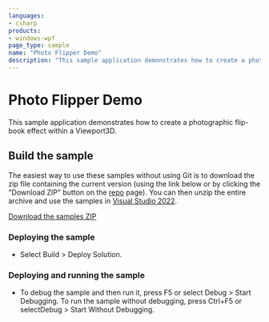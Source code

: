 ```yaml
---
languages:
- csharp
products:
- windows-wpf
page_type: sample
name: "Photo Flipper Demo"        
description: "This sample application demonstrates how to create a photographic flip-book effect within a Viewport3D."
---
```

# Photo Flipper Demo
This sample application demonstrates how to create a photographic flip-book effect within a Viewport3D.

## Build the sample
The easiest way to use these samples without using Git is to download the zip file containing the current version (using the link below or by clicking the "Download ZIP" button on the [repo](https://github.com/microsoft/WPF-Samples?tab=readme-ov-file) page). You can then unzip the entire archive and use the samples in [Visual Studio 2022](https://www.visualstudio.com/wpf-vs).

[Download the samples ZIP](../../../../archive/main.zip)

### Deploying the sample
- Select Build > Deploy Solution. 

### Deploying and running the sample
- To debug the sample and then run it, press F5 or select Debug >  Start Debugging. To run the sample without debugging, press Ctrl+F5 or selectDebug > Start Without Debugging. 


